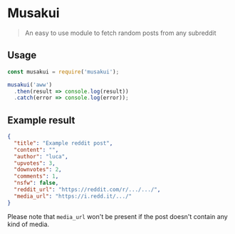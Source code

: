 # Musakui

> An easy to use module to fetch random posts from any subreddit

## Usage

```js
const musakui = require('musakui');

musakui('aww')
  .then(result => console.log(result))
  .catch(error => console.log(error));
```

## Example result

```json
{
  "title": "Example reddit post",
  "content": "",
  "author": "luca",
  "upvotes": 3,
  "downvotes": 2,
  "comments": 1,
  "nsfw": false,
  "reddit_url": "https://reddit.com/r/.../.../",
  "media_url": "https://i.redd.it/.../"
}
```

Please note that `media_url` won't be present if the post doesn't contain any kind of media.
